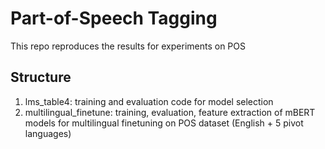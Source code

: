 # Part-of-Speech Tagging

This repo reproduces the results for experiments on POS

## Structure
1. lms_table4: training and evaluation code for model selection
2. multilingual_finetune: training, evaluation, feature extraction of mBERT models for multilingual finetuning on POS dataset (English + 5 pivot languages)